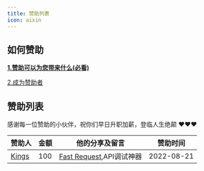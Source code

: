 ```yaml
---
title: 赞助列表
icon: aixin
---
```


## 如何赞助
[**1.赞助可以为您带来什么(必看)**](./sponsor.md#优势)

[2.成为赞助者](./sponsor.md#我要赞助)

## 赞助列表

感谢每一位赞助的小伙伴，祝你们早日升职加薪，登临人生绝颠 ❤️❤️❤️


赞助人         | 金额 |他的分享及留言|赞助时间
------------- | -------------| -------------| -------------
[Kings](https://space.bilibili.com/370110042)|100|[Fast Request](https://dromara.gitee.io/fast-request),API调试神器|2022-08-21
